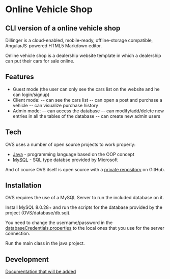 # Online Vehicle Shop
## CLI version of a online vehicle shop

Dillinger is a cloud-enabled, mobile-ready, offline-storage compatible,
AngularJS-powered HTML5 Markdown editor.

Online vehicle shop is a dealership website template in which a dealership can put their cars for sale online.


## Features

- Guest mode (the user can only see the cars list on the website and he can login/signup)
- Client mode:
-- can see the cars list
-- can open a post and purchase a vehicle
-- can visualize purchase history
- Admin mode:
-- can access the database
-- can modify/add/delete new entries in all the tables of the database
-- can create new admin users



## Tech

OVS uses a number of open source projects to work properly:

- [Java](https://www.java.com/en/) - programming language based on the OOP concept 
- [MySQL](https://www.mysql.com/downloads/) - SQL type databse provided by Microsoft


And of course OVS itself is open source with a [private repository](https://github.com/humansinlearning/OnlineVehicleShop/tree/main)
 on GitHub.

## Installation

OVS requires the use of a MySQL Server to run the included database on it.

Install MySQL 8.0.28+ and run the scripts for the database provided by the project (OVS/database/db.sql).

You need to change the username/password in the [databaseCredentials.properties](https://github.com/humansinlearning/OnlineVehicleShop/blob/main/databaseCredentials.properties) to the local ones that you use for the server connection.

Run the main class in the java project.




## Development
[Documentation that will be added](http://conf.crystal-system.eu/display/DE/OnlineVehicleShop)

